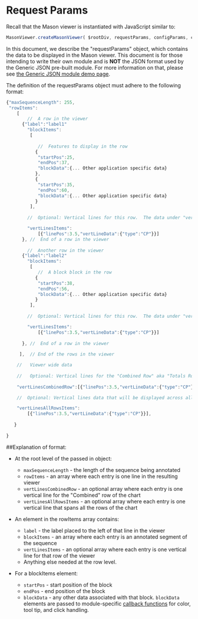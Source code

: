 # Request Params

Recall that the Mason viewer is instantiated with JavaScript similar to:

```javascript
MasonViewer.createMasonViewer( $rootDiv, requestParams, configParams, callbackFunctionsObj );
```
In this document, we describe the "requestParams" object, which contains the data to be displayed in the Mason viewer. This document is for those intending to write their own module and is <b>NOT</b> the JSON format used by the Generic JSON pre-built module. For more information on that, please see <a href="http://www.yeastrc.org/mason/generic-json-module/">the Generic JSON module demo page</a>.

The definition of the requestParams object must adhere to the following format:

```javascript
{"maxSequenceLength": 255,
 "rowItems":
    [
    	//  A row in the viewer
	  {"label":"label1"
		"blockItems":
		 [
		 
		 	//  Features to display in the row
		   {
			"startPos":25,
			"endPos":37,
			"blockData":{... Other application specific data}
		   },
		   {
			"startPos":35,
			"endPos":60,
			"blockData":{... Other application specific data}
		   }
		 ],
		 
		//  Optional: Vertical lines for this row.  The data under "vertLineData" is passed to the callback for determining the color, tool tip, and click handling

		"vertLinesItems":
			[{"linePos":3.5,"vertLineData":{"type":"CP"}}]	
	  }, //  End of a row in the viewer
	 
    	//  Another row in the viewer
	  {"label":"label2"
		"blockItems":
		 [
		 	//  A block block in the row
		   {
			"startPos":38,
			"endPos":56,
			"blockData":{... Other application specific data}
		   }
		 ],
		 
		//  Optional: Vertical lines for this row.  The data under "vertLineData" is passed to the callback for determining the color, tool tip, and click handling

		"vertLinesItems":
			[{"linePos":3.5,"vertLineData":{"type":"CP"}}]	
	  
	  }, //  End of a row in the viewer
	  
	 ],  // End of the rows in the viewer

	//   Viewer wide data
	  
	//   Optional: Vertical lines for the "Combined Row" aka "Totals Row" The data under "vertLinesCombinedRow" is passed to the callback for determining the color, tool tip, and click handling
		
	"vertLinesCombinedRow":[{"linePos":3.5,"vertLineData":{"type":"CP"}}],

	//  Optional: Vertical lines data that will be displayed across all the rows. If the same lines are needed for all the rows, this is the most efficient as they result in far fewer. SVG elements in the viewer.  The data under "vertLineData" is passed to the callback for determining the color, tool tip, and click handling

	"vertLinesAllRowsItems":
		[{"linePos":3.5,"vertLineData":{"type":"CP"}}], 
	 
   }
	
}
```

##Explanation of format:
- At the root level of the passed in object:
	- `maxSequenceLength` - the length of the sequence being annotated
	- `rowItems` - an array where each entry is one line in the resulting viewer
	- `vertLinesCombinedRow` - an optional array where each entry is one vertical line for the "Combined" row of the chart
	- `vertLinesAllRowsItems` - an optional array where each entry is one vertical line that spans all the rows of the chart

- An element in the rowItems array contains:
	- `label` - the label placed to the left of that line in the viewer
	- `blockItems` - an array where each entry is an annotated segment of the sequence
	- `vertLinesItems` - an optional array where each entry is one vertical line for that row of the viewer
	- Anything else needed at the row level.  

- For a blockItems element:
	- `startPos` - start position of the block
	- `endPos` - end position of the block
	- `blockData` - any other data associated with that block. `blockData` elements are passed to module-specific <a href="callback_functions">callback functions</a> for color, tool tip, and click handling.


